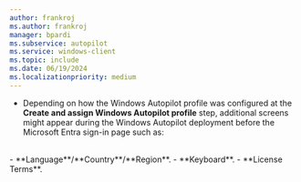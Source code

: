 ```yaml
---
author: frankroj
ms.author: frankroj
manager: bpardi
ms.subservice: autopilot
ms.service: windows-client
ms.topic: include
ms.date: 06/19/2024
ms.localizationpriority: medium
---
```


<!-- This file is shared by the following articles:

pre-provisioning\azure-ad-join-technician-flow.md
pre-provisioning\hybrid-azure-ad-join-technician-flow.md

Headings are driven by article context. -->

- Depending on how the Windows Autopilot profile was configured at the **Create and assign Windows Autopilot profile** step, additional screens might appear during the Windows Autopilot deployment before the Microsoft Entra sign-in page such as:<br>
<br>
  - **Language**/**Country**/**Region**.
  - **Keyboard**.
  - **License Terms**.
